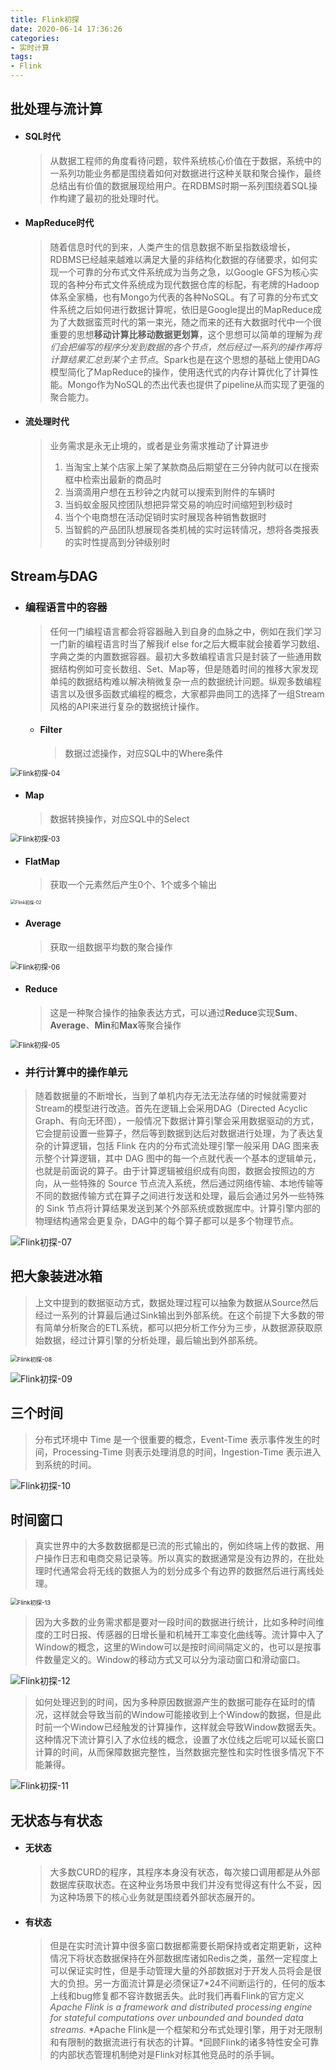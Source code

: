 ```yaml
---
title: Flink初探
date: 2020-06-14 17:36:26
categories:
- 实时计算
tags: 
- Flink
---
```


## 批处理与流计算

- #### SQL时代

  > 从数据工程师的角度看待问题，软件系统核心价值在于数据，系统中的一系列功能业务都是围绕着如何对数据进行这种关联和聚合操作，最终总结出有价值的数据展现给用户。在RDBMS时期一系列围绕着SQL操作构建了最初的批处理时代。

- #### MapReduce时代

  > 随着信息时代的到来，人类产生的信息数据不断呈指数级增长，RDBMS已经越来越难以满足大量的非结构化数据的存储要求，如何实现一个可靠的分布式文件系统成为当务之急，以Google GFS为核心实现的各种分布式文件系统成为现代数据仓库的标配，有老牌的Hadoop体系全家桶，也有Mongo为代表的各种NoSQL。有了可靠的分布式文件系统之后如何进行数据计算呢，依旧是Google提出的MapReduce成为了大数据蛮荒时代的第一束光，随之而来的还有大数据时代中一个很重要的思想**移动计算比移动数据更划算**，这个思想可以简单的理解为*我们会把编写的程序分发到数据的各个节点，然后经过一系列的操作再将计算结果汇总到某个主节点*。Spark也是在这个思想的基础上使用DAG模型简化了MapReduce的操作，使用迭代式的内存计算优化了计算性能。Mongo作为NoSQL的杰出代表也提供了pipeline从而实现了更强的聚合能力。

- #### 流处理时代

  > 业务需求是永无止境的，或者是业务需求推动了计算进步
  >
  > 1. 当淘宝上某个店家上架了某款商品后期望在三分钟内就可以在搜索框中检索出最新的商品时
  > 2. 当滴滴用户想在五秒钟之内就可以搜索到附件的车辆时
  > 3. 当蚂蚁金服风控团队想把异常交易的响应时间缩短到秒级时
  > 4. 当个个电商想在活动促销时实时展现各种销售数据时
  > 5. 当智鹤的产品团队想展现各类机械的实时运转情况，想将各类报表的实时性提高到分钟级别时

## Stream与DAG

- ### 编程语言中的容器

  > 任何一门编程语言都会将容器融入到自身的血脉之中，例如在我们学习一门新的编程语言时当了解我if else for之后大概率就会接着学习数组、字典之类的内置数据容器。最初大多数编程语言只是封装了一些通用数据结构例如可变长数组、Set、Map等，但是随着时间的推移大家发现单纯的数据结构难以解决稍微复杂一点的数据统计问题。纵观多数编程语言以及很多函数式编程的概念，大家都异曲同工的选择了一组Stream风格的API来进行复杂的数据统计操作。

  - #### Filter

    > 数据过滤操作，对应SQL中的Where条件

<img src="https://beancookie.github.io/images/Flink初探-04.png" alt="Flink初探-04" style="zoom: 80%;" />

  - #### Map

    > 数据转换操作，对应SQL中的Select

<img src="https://beancookie.github.io/images/Flink初探-03.png" alt="Flink初探-03" style="zoom:80%;" />

  - #### FlatMap

    > 获取一个元素然后产生0个、1个或多个输出

<img src="https://beancookie.github.io/images/Flink初探-02.png" alt="Flink初探-02" style="zoom: 50%;" />

  - #### Average

    > 获取一组数据平均数的聚合操作

<img src="https://beancookie.github.io/images/Flink初探-06.jpg" alt="Flink初探-06" style="zoom:80%;" />

  - #### Reduce

    > 这是一种聚合操作的抽象表达方式，可以通过**Reduce**实现**Sum**、**Average**、**Min**和**Max**等聚合操作

<img src="https://beancookie.github.io/images/Flink初探-05.jpg" alt="Flink初探-05" style="zoom:80%;" />

- ### 并行计算中的操作单元

> 随着数据量的不断增长，当到了单机内存无法无法存储的时候就需要对Stream的模型进行改造。首先在逻辑上会采用DAG（Directed Acyclic Graph、有向无环图），一般情况下数据计算引擎会采用数据驱动的方式，它会提前设置一些算子，然后等到数据到达后对数据进行处理，为了表达复杂的计算逻辑，包括 Flink 在内的分布式流处理引擎一般采用 DAG 图来表示整个计算逻辑，其中 DAG 图中的每一个点就代表一个基本的逻辑单元，也就是前面说的算子。由于计算逻辑被组织成有向图，数据会按照边的方向，从一些特殊的 Source 节点流入系统，然后通过网络传输、本地传输等不同的数据传输方式在算子之间进行发送和处理，最后会通过另外一些特殊的 Sink 节点将计算结果发送到某个外部系统或数据库中。计算引擎内部的物理结构通常会更复杂，DAG中的每个算子都可以是多个物理节点。

  

![Flink初探-07](https://beancookie.github.io/images/Flink初探-07.png)

## 把大象装进冰箱

> 上文中提到的数据驱动方式，数据处理过程可以抽象为数据从Source然后经过一系列的计算最后通过Sink输出到外部系统。在这个前提下大多数的带有简单分析聚合的ETL系统，都可以把分析工作分为三步，从数据源获取原始数据，经过计算引擎的分析处理，最后输出到外部系统。

<img src="https://beancookie.github.io/images/Flink初探-08.png" alt="Flink初探-08" style="zoom:67%;" />

![Flink初探-09](https://beancookie.github.io/images/Flink初探-09.jpg)

## 三个时间

> 分布式环境中 Time 是一个很重要的概念，Event-Time 表示事件发生的时间，Processing-Time 则表示处理消息的时间，Ingestion-Time 表示进入到系统的时间。

![Flink初探-10](https://beancookie.github.io/images/Flink初探-10.jpg)



## 时间窗口

> 真实世界中的大多数数据都是已流的形式输出的，例如终端上传的数据、用户操作日志和电商交易记录等。所以真实的数据通常是没有边界的，在批处理时代通常会将无线的数据人为的划分成多个有边界的数据然后进行离线处理。

<img src="https://beancookie.github.io/images/Flink初探-13.png" alt="Flink初探-13" style="zoom:67%;" />

> 因为大多数的业务需求都是要对一段时间的数据进行统计，比如多种时间维度的工时日报、传感器的日增长量和机械开工率变化曲线等。流计算中入了Window的概念，这里的Window可以是按时间间隔定义的，也可以是按事件数量定义的。Window的移动方式又可以分为滚动窗口和滑动窗口。

![Flink初探-12](https://beancookie.github.io/images/Flink初探-12.jpg)

> 如何处理迟到的时间，因为多种原因数据源产生的数据可能存在延时的情况，这样就会导致当前的Window可能接收到上个Window的数据，但是此时前一个Window已经触发的计算操作，这样就会导致Window数据丢失。这种情况下流计算引入了水位线的概念，设置了水位线之后呢可以延长窗口计算的时间，从而保障数据完整性，当然数据完整性和实时性很多情况下不能兼得。

![Flink初探-11](https://beancookie.github.io/images/Flink初探-11.jpg)

## 无状态与有状态

- #### 无状态

  > 大多数CURD的程序，其程序本身没有状态，每次接口调用都是从外部数据库获取状态。在这种业务场景中我们并没有觉得这有什么不妥，因为这种场景下的核心业务就是围绕着外部状态展开的。

- #### 有状态

  > 但是在实时流计算中很多窗口数据都需要长期保持或者定期更新，这种情况下将状态数据保持在外部数据库诸如Redis之类，虽然一定程度上可以保证实时性，但是手动管理大量的外部数据对于开发人员将会是很大的负担。另一方面流计算是必须保证7*24不间断运行的，任何的版本上线和bug修复都不容许数据丢失。此时我们再看Flink的官方定义 *Apache Flink is a framework and distributed processing engine for stateful computations over unbounded and bounded data streams.* *Apache Flink是一个框架和分布式处理引擎，用于对无限制和有限制的数据流进行有状态的计算。*回顾Flink的诸多特性安全可靠的内部状态管理机制绝对是Flink对标其他竞品时的杀手锏。